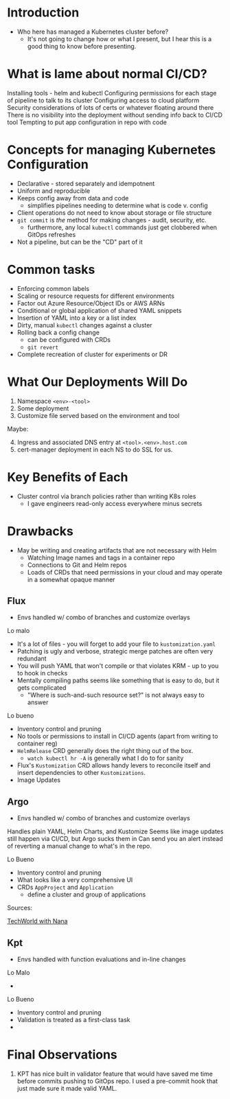 # Introduction

- Who here has managed a Kubernetes cluster before?
    - It's not going to change how or what I present, but I hear this is a good thing to know before presenting.

# What is lame about normal CI/CD?

Installing tools - helm and kubectl
Configuring permissions for each stage of pipeline to talk to its cluster
Configuring access to cloud platform
Security considerations of lots of certs or whatever floating around there
There is no visibility into the deployment without sending info back to CI/CD tool
Tempting to put app configuration in repo with code

# Concepts for managing Kubernetes Configuration

- Declarative - stored separately and idempotnent
- Uniform and reproducible
- Keeps config away from data and code
  - simplifies pipelines needing to determine what is code v. config
- Client operations do not need to know about storage or file structure
- `git commit` is _the_ method for making changes - audit, security, etc.
  - furthermore, any local `kubectl` commands just get clobbered when GitOps refreshes
- Not a pipeline, but can be the "CD" part of it

# Common tasks 

- Enforcing common labels
- Scaling or resource requests for different environments
- Factor out Azure Resource/Object IDs or AWS ARNs
- Conditional or global application of shared YAML snippets
- Insertion of YAML into a key or a list index
- Dirty, manual `kubectl` changes against a cluster
- Rolling back a config change
  - can be configured with CRDs
  - `git revert`
- Complete recreation of cluster for experiments or DR


# What Our Deployments Will Do 

1. Namespace `<env>-<tool>`
2. Some deployment
3. Customize file served based on the environment and tool

Maybe:

4. Ingress and associated DNS entry at `<tool>.<env>.host.com`
5. cert-manager deployment in each NS to do SSL for us.

# Key Benefits of Each

- Cluster control via branch policies rather than writing K8s roles
  - I gave engineers read-only access everywhere minus secrets

# Drawbacks 

- May be writing and creating artifacts that are not necessary with Helm 
  - Watching Image names and tags in a container repo
  - Connections to Git and Helm repos
  - Loads of CRDs that need permissions in your cloud and may operate in a somewhat opaque manner

## Flux

- Envs handled w/ combo of branches and customize overlays

Lo malo

- It's a lot of files - you will forget to add your file to `kustomization.yaml`
- Patching is ugly and verbose, strategic merge patches are often very redundant
- You will push YAML that won't compile or that violates KRM - up to you to hook in checks
- Mentally compiling paths seems like something that is easy to do, but it gets complicated
  - "Where is such-and-such resource set?" is not always easy to answer
 
Lo bueno

- Inventory control and pruning
- No tools or permissions to install in CI/CD agents (apart from writing to container reg)
- `HelmRelease` CRD generally does the right thing out of the box.
  - `watch kubectl hr -A` is generally what I do to for sanity
- Flux's `Kustomization` CRD allows handy levers to reconcile itself and insert dependencies to other `Kustomizations`.
- Image Updates

## Argo

- Envs handled w/ combo of branches and customize overlays

Handles plain YAML, Helm Charts, and Kustomize
Seems like image updates still happen via CI/CD, but Argo sucks them in 
Can send you an alert instead of reverting a manual change to what's in the repo.

Lo Bueno

- Inventory control and pruning
- What looks like a very comprehensive UI
- CRDs `AppProject` and `Application`
    - define a cluster and group of applications

Sources: 

[TechWorld with Nana](https://www.youtube.com/watch?v=MeU5_k9ssrs)

## Kpt

- Envs handled with function evaluations and in-line changes

Lo Malo

- 

Lo Bueno

- Inventory control and pruning
- Validation is treated as a first-class task
- 

# Final Observations

1. KPT has nice built in validator feature that would have saved me time before commits pushing to GitOps repo. I used a pre-commit hook that just made sure it made valid YAML.



